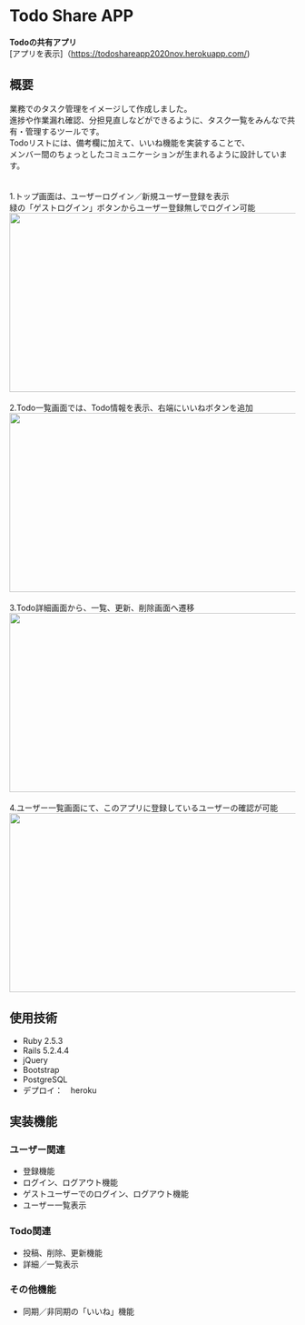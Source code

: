 # Todo Share APP
**Todoの共有アプリ**<br>
[アプリを表示]（https://todoshareapp2020nov.herokuapp.com/)

## 概要
業務でのタスク管理をイメージして作成しました。<br>
進捗や作業漏れ確認、分担見直しなどができるように、タスク一覧をみんなで共有・管理するツールです。<br>
Todoリストには、備考欄に加えて、いいね機能を実装することで、<br>
メンバー間のちょっとしたコミュニケーションが生まれるように設計しています。<br>
<br>
<br>
1.トップ画面は、ユーザーログイン／新規ユーザー登録を表示<br>
緑の「ゲストログイン」ボタンからユーザー登録無しでログイン可能<br>
<img src="https://user-images.githubusercontent.com/69382548/100492968-a4c15380-3175-11eb-906b-76c51439f429.JPG" width = "683px" height = "315px"><br>
<br>
2.Todo一覧画面では、Todo情報を表示、右端にいいねボタンを追加<br>
<img src="https://user-images.githubusercontent.com/69382548/100492969-a559ea00-3175-11eb-8264-d7d9eeaa4891.JPG" width = "683px" height = "315px"><br>
<br>
3.Todo詳細画面から、一覧、更新、削除画面へ遷移<br>
<img src="https://user-images.githubusercontent.com/69382548/100492970-a5f28080-3175-11eb-845f-4e5e51bf740a.JPG" width = "683px" height = "315px"><br>
<br>
4.ユーザー一覧画面にて、このアプリに登録しているユーザーの確認が可能<br>
<img src="https://user-images.githubusercontent.com/69382548/100492971-a68b1700-3175-11eb-9733-8f8e509ac22f.JPG" width = "683px" height = "315px">


## 使用技術
- Ruby 2.5.3
- Rails 5.2.4.4
- jQuery
- Bootstrap
- PostgreSQL
- デプロイ：　heroku

## 実装機能
### ユーザー関連
- 登録機能
- ログイン、ログアウト機能
- ゲストユーザーでのログイン、ログアウト機能
- ユーザー一覧表示

### Todo関連
- 投稿、削除、更新機能
- 詳細／一覧表示

### その他機能
- 同期／非同期の「いいね」機能
